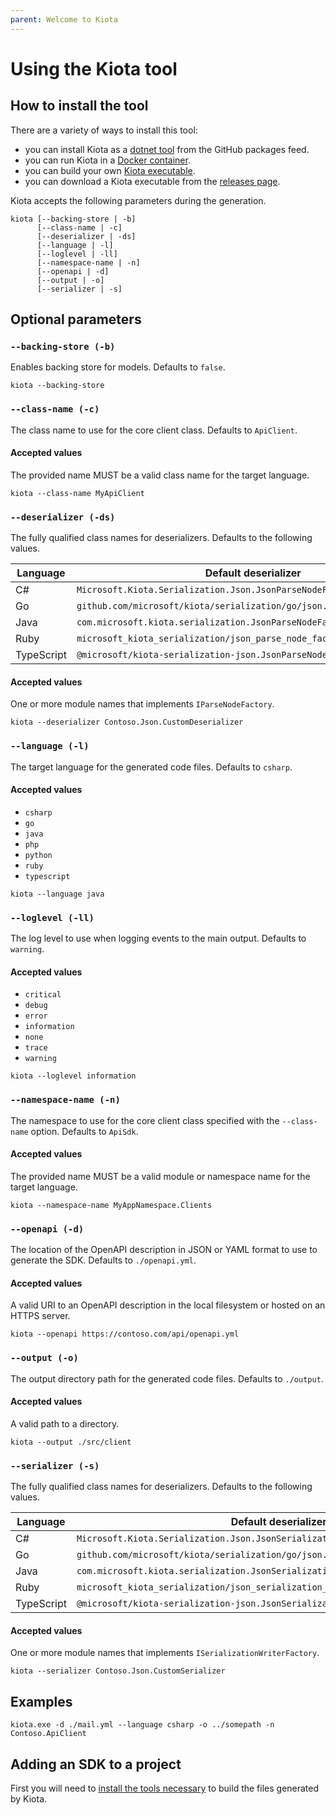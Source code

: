```yaml
---
parent: Welcome to Kiota
---
```


<!-- markdownlint-disable MD024 -->

# Using the Kiota tool

## How to install the tool

There are a variety of ways to install this tool:

- you can install Kiota as a [dotnet tool](generator/tool.md) from the GitHub packages feed.
- you can run Kiota in a [Docker container](generator/docker.md).
- you can build your own [Kiota executable](generator/build.md).
- you can download a Kiota executable from the [releases page](https://github.com/microsoft/kiota/releases).

Kiota accepts the following parameters during the generation.

```shell
kiota [--backing-store | -b]
      [--class-name | -c]
      [--deserializer | -ds]
      [--language | -l]
      [--loglevel | -ll]
      [--namespace-name | -n]
      [--openapi | -d]
      [--output | -o]
      [--serializer | -s]
```

## Optional parameters

### `--backing-store (-b)`

Enables backing store for models. Defaults to `false`.

```shell
kiota --backing-store
```

### `--class-name (-c)`

The class name to use for the core client class. Defaults to `ApiClient`.

#### Accepted values

The provided name MUST be a valid class name for the target language.

```shell
kiota --class-name MyApiClient
```

### `--deserializer (-ds)`

The fully qualified class names for deserializers. Defaults to the following values.

| Language   | Default deserializer                                            |
|------------|-----------------------------------------------------------------|
| C#         | `Microsoft.Kiota.Serialization.Json.JsonParseNodeFactory`       |
| Go         | `github.com/microsoft/kiota/serialization/go/json.JsonParseNodeFactory` |
| Java       | `com.microsoft.kiota.serialization.JsonParseNodeFactory`        |
| Ruby       | `microsoft_kiota_serialization/json_parse_node_factory`         |
| TypeScript | `@microsoft/kiota-serialization-json.JsonParseNodeFactory`      |

#### Accepted values

One or more module names that implements `IParseNodeFactory`.

```shell
kiota --deserializer Contoso.Json.CustomDeserializer
```

### `--language (-l)`

The target language for the generated code files. Defaults to `csharp`.

#### Accepted values

- `csharp`
- `go`
- `java`
- `php`
- `python`
- `ruby`
- `typescript`

```shell
kiota --language java
```

### `--loglevel (-ll)`

The log level to use when logging events to the main output. Defaults to `warning`.

#### Accepted values

- `critical`
- `debug`
- `error`
- `information`
- `none`
- `trace`
- `warning`

```shell
kiota --loglevel information
```

### `--namespace-name (-n)`

The namespace to use for the core client class specified with the `--class-name` option. Defaults to `ApiSdk`.

#### Accepted values

The provided name MUST be a valid module or namespace name for the target language.

```shell
kiota --namespace-name MyAppNamespace.Clients
```

### `--openapi (-d)`

The location of the OpenAPI description in JSON or YAML format to use to generate the SDK. Defaults to `./openapi.yml`.

#### Accepted values

A valid URI to an OpenAPI description in the local filesystem or hosted on an HTTPS server.

```shell
kiota --openapi https://contoso.com/api/openapi.yml
```

### `--output (-o)`

The output directory path for the generated code files. Defaults to `./output`.

#### Accepted values

A valid path to a directory.

```shell
kiota --output ./src/client
```

### `--serializer (-s)`

The fully qualified class names for deserializers. Defaults to the following values.

| Language   | Default deserializer                                            |
|------------|-----------------------------------------------------------------|
| C#         | `Microsoft.Kiota.Serialization.Json.JsonSerializationWriterFactory` |
| Go         | `github.com/microsoft/kiota/serialization/go/json.JsonSerializationWriterFactory` |
| Java       | `com.microsoft.kiota.serialization.JsonSerializationWriterFactory` |
| Ruby       | `microsoft_kiota_serialization/json_serialization_writer_factory` |
| TypeScript | `@microsoft/kiota-serialization-json.JsonSerializationWriterFactory` |

#### Accepted values

One or more module names that implements `ISerializationWriterFactory`.

```shell
kiota --serializer Contoso.Json.CustomSerializer
```

## Examples

```shell
kiota.exe -d ./mail.yml --language csharp -o ../somepath -n Contoso.ApiClient
```

## Adding an SDK to a project

First you will need to [install the tools necessary](requiredtools/index.md) to build the files generated by Kiota.
